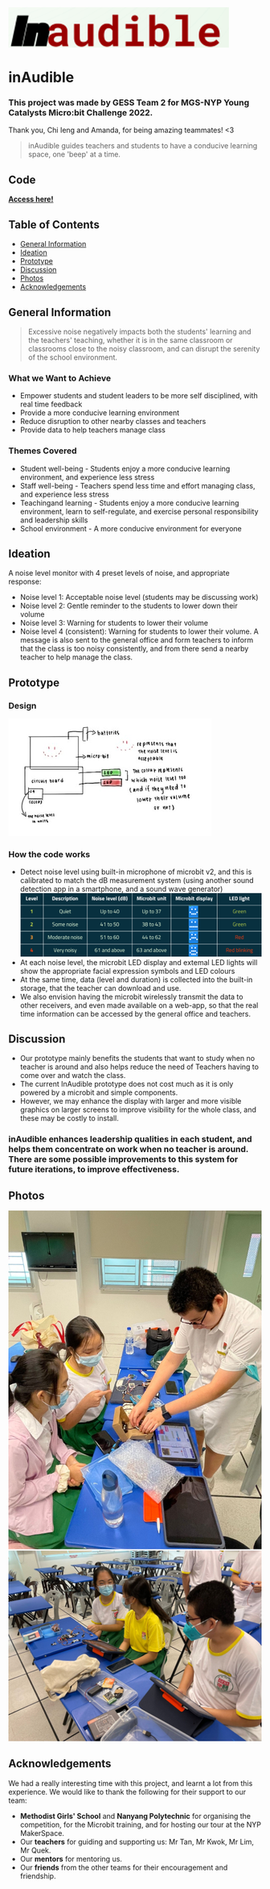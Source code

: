 ![Logo](https://github.com/pohss-com-sg/inaudible/blob/main/image.png)

# inAudible
### This project was made by GESS Team 2 for MGS-NYP Young Catalysts Micro:bit Challenge 2022. 
Thank you, Chi Ieng and Amanda, for being amazing teammates! <3
> inAudible guides teachers and students to have a conducive learning space, one 'beep' at a time.

## Code
[**Access here!**](https://makecode.microbit.org/77137-70565-82481-95735)

## Table of Contents
* [General Information](#general-information)
* [Ideation](#ideation)
* [Prototype](#prototype)
* [Discussion](#discussion)
* [Photos](#photos)
* [Acknowledgements](#acknowledgements)

## General Information
> Excessive noise negatively impacts both the students' learning and the teachers' teaching, whether it is in the same classroom or classrooms close to the noisy classroom, and can disrupt the serenity of the school environment.

### What we Want to Achieve
- Empower students and student leaders to be more self disciplined, with real time feedback
- Provide a more conducive learning environment
- Reduce disruption to other nearby classes and teachers
- Provide data to help teachers manage class

### Themes Covered
- Student well-being - Students enjoy a more conducive learning environment, and experience less stress
- Staff well-being - Teachers spend less time and effort managing class, and experience less stress
- Teachingand learning - Students enjoy a more conducive learning environment, learn to self-regulate, and exercise personal responsibility and leadership skills
- School environment - A more conducive environment for everyone

## Ideation
A noise level monitor with 4 preset levels of noise, and appropriate response:
* Noise level 1: Acceptable noise level (students may be discussing work)
* Noise level 2: Gentle reminder to the students to lower down their volume
* Noise level 3: Warning for students to lower their volume
* Noise level 4 (consistent): Warning for students to lower their volume. A message is also sent to the general office and form teachers to inform that the class is too noisy consistently, and from there send a nearby teacher to help manage the class.

## Prototype
### Design
![Prototype design](https://github.com/pohss-com-sg/inaudible/blob/main/prototype.jpg)

### How the code works
* Detect noise level using built-in microphone of microbit v2, and this is calibrated to match the dB measurement system (using another sound detection app in a smartphone, and a sound wave generator)
  ![Table](https://github.com/pohss-com-sg/inaudible/blob/main/table.png)
* At each noise level, the microbit LED display and extemal LED lights will show the appropriate facial expression symbols and LED colours
* At the same time, data (level and duration) is collected into the built-in storage, that the teacher can download and use.
* We also envision having the microbit wirelessly transmit the data to other receivers, and even made available on a web-app, so that the real time information can be accessed by the general office and teachers.

## Discussion
* Our prototype mainly benefits the students that want to study when no teacher is around and also helps reduce the need of Teachers having to come over and watch the class.
* The current InAudible prototype does not cost much as it is only powered by a microbit and simple components.
* However, we may enhance the display with larger and more visible graphics on larger screens to improve visibility for the whole class, and these may be costly to install.

### inAudible enhances leadership qualities in each student, and helps them concentrate on work when no teacher is around. There are some possible improvements to this system for future iterations, to improve effectiveness.

## Photos
![Photo 1](https://github.com/pohss-com-sg/inaudible/blob/main/photo1.jpg)
![Photo 2](https://github.com/pohss-com-sg/inaudible/blob/main/photo2.jpg)
## Acknowledgements
We had a really interesting time with this project, and learnt a lot from this experience.
We would like to thank the following for their support to our team:
* **Methodist Girls' School** and **Nanyang Polytechnic** for organising the competition, for the Microbit training, and for hosting our tour at the NYP MakerSpace.
* Our **teachers** for guiding and supporting us: Mr Tan, Mr Kwok, Mr Lim, Mr Quek.
* Our **mentors** for mentoring us.
* Our **friends** from the other teams for their encouragement and friendship.

